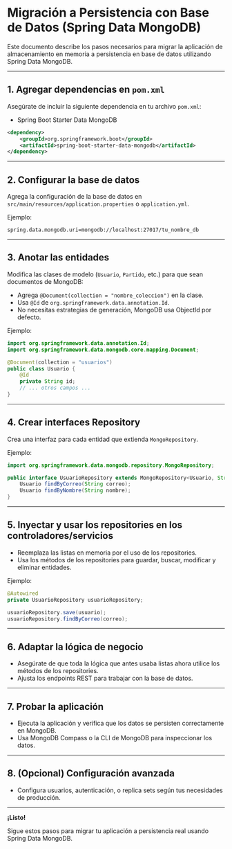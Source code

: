 # Migración a Persistencia con Base de Datos (Spring Data MongoDB)

Este documento describe los pasos necesarios para migrar la aplicación de almacenamiento en memoria a persistencia en base de datos utilizando Spring Data MongoDB.

---

## 1. Agregar dependencias en `pom.xml`

Asegúrate de incluir la siguiente dependencia en tu archivo `pom.xml`:

- Spring Boot Starter Data MongoDB

```xml
<dependency>
    <groupId>org.springframework.boot</groupId>
    <artifactId>spring-boot-starter-data-mongodb</artifactId>
</dependency>
```

---

## 2. Configurar la base de datos

Agrega la configuración de la base de datos en `src/main/resources/application.properties` o `application.yml`.

Ejemplo:

```properties
spring.data.mongodb.uri=mongodb://localhost:27017/tu_nombre_db
```

---

## 3. Anotar las entidades

Modifica las clases de modelo (`Usuario`, `Partido`, etc.) para que sean documentos de MongoDB:

- Agrega `@Document(collection = "nombre_coleccion")` en la clase.
- Usa `@Id` de `org.springframework.data.annotation.Id`.
- No necesitas estrategias de generación, MongoDB usa ObjectId por defecto.

Ejemplo:

```java
import org.springframework.data.annotation.Id;
import org.springframework.data.mongodb.core.mapping.Document;

@Document(collection = "usuarios")
public class Usuario {
    @Id
    private String id;
    // ... otros campos ...
}
```

---

## 4. Crear interfaces Repository

Crea una interfaz para cada entidad que extienda `MongoRepository`.

Ejemplo:

```java
import org.springframework.data.mongodb.repository.MongoRepository;

public interface UsuarioRepository extends MongoRepository<Usuario, String> {
    Usuario findByCorreo(String correo);
    Usuario findByNombre(String nombre);
}
```

---

## 5. Inyectar y usar los repositories en los controladores/servicios

- Reemplaza las listas en memoria por el uso de los repositories.
- Usa los métodos de los repositories para guardar, buscar, modificar y eliminar entidades.

Ejemplo:

```java
@Autowired
private UsuarioRepository usuarioRepository;

usuarioRepository.save(usuario);
usuarioRepository.findByCorreo(correo);
```

---

## 6. Adaptar la lógica de negocio

- Asegúrate de que toda la lógica que antes usaba listas ahora utilice los métodos de los repositories.
- Ajusta los endpoints REST para trabajar con la base de datos.

---

## 7. Probar la aplicación

- Ejecuta la aplicación y verifica que los datos se persisten correctamente en MongoDB.
- Usa MongoDB Compass o la CLI de MongoDB para inspeccionar los datos.

---

## 8. (Opcional) Configuración avanzada

- Configura usuarios, autenticación, o replica sets según tus necesidades de producción.

---

**¡Listo!**

Sigue estos pasos para migrar tu aplicación a persistencia real usando Spring Data MongoDB.
